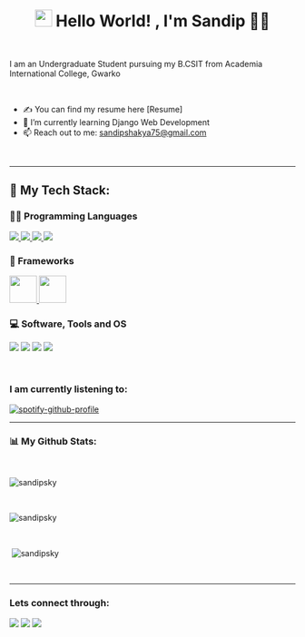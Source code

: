 <h1 align="center"><img src="https://raw.githubusercontent.com/MartinHeinz/MartinHeinz/master/wave.gif" width="30px" height="30px" /> Hello World! 
, I'm Sandip 👦‍💻</h1>
<br>

I am an Undergraduate Student
pursuing my B.CSIT from Academia International College, Gwarko

<br>


- ✍ You can find my resume here [Resume]
- 🌱 I’m currently learning Django Web Development
- 📫 Reach out to me: sandipshakya75@gmail.com

<br>
<hr>

## 🚀 My Tech Stack:

### 👨‍💻 Programming Languages

<p>
<a href="https://www.w3.org/html/" target="_blank"> <img src="https://img.icons8.com/color/48/000000/html-5.png"/> </a>
<a href="https://www.w3schools.com/css/" target="_blank"> <img src="https://img.icons8.com/color/48/000000/css3.png"/> </a>
    <a href="https://developer.mozilla.org/en-US/docs/Web/JavaScript" target="_blank"> <img src="https://img.icons8.com/color/48/000000/javascript.png"/> </a>
<a href="https://www.python.org" target="_blank"> <img src="https://img.icons8.com/color/48/000000/python.png"/> </a>
</p>

### 🧰 Frameworks
<p>    
<a href="https://www.djangoproject.com/" target="_blank"> <img src="https://icon-icons.com/downloadimage.php?id=130645&root=2107/PNG/512/&file=file_type_django_icon_130645.png" height="48px" width="48px"/> </a>
<a href="https://www.djangoproject.com/" target="_blank"> <img src="https://www.svgrepo.com/show/303500/react-1-logo.svg" height="48px" width="48px"/></a>    
</p>

### 💻 Software, Tools and OS
<p>
<a target="_blank" href="https://code.visualstudio.com/"><img src="https://img.icons8.com/color/48/undefined/visual-studio-code-2019.png"/></a>
<a target="_blank" href="https://git-scm.com/"><img src="https://img.icons8.com/color/48/undefined/git.png"/></a>
<a target="_blank" href="https://www.microsoft.com/en-us/software-download/windows10"><img src="https://img.icons8.com/color/48/undefined/windows-10.png"/></a>
<a target="_blank" href="https://www.linux.org/"><img src="https://img.icons8.com/color/48/undefined/linux--v1.png"/></a>
</p>

<br>

### I am currently listening to:

[![spotify-github-profile](https://spotify-github-profile.vercel.app/api/view?uid=kohux1jvi7ze8o2lc2mqe49uz&cover_image=true&theme=natemoo-re&bar_color=53b14f&bar_color_cover=false)](https://github.com/kittinan/spotify-github-profile)
<br>

<hr>

### 📊 My Github Stats:
<br/>

<p><img align="center" src="https://github-readme-stats.vercel.app/api/top-langs?username=sandipsky&show_icons=true&theme=dark&locale=en&layout=compact" alt="sandipsky" /></p>

<br>

<p><img align="center" src="https://github-readme-streak-stats.herokuapp.com/?user=sandipsky&theme=dark" alt="sandipsky" /></p>

<br>

<p>&nbsp;<img align="center" src="https://github-readme-stats.vercel.app/api?username=sandipsky&show_icons=true&theme=dark&locale=en" alt="sandipsky" /></p>
<br>

<hr>

### Lets connect through:
<a href="https://www.facebook.com/s4sandipsky/"><img src="https://img.icons8.com/fluency/48/undefined/facebook-new.png"/></a>
<a href="https://twitter.com/gooner_ural"><img src="https://img.icons8.com/color/48/000000/twitter--v1.png"/></a>
<a href="https://www.linkedin.com/in/sandip-shakya-8230b91a5/"><img src="https://img.icons8.com/color/48/000000/linkedin.png"/></a>
